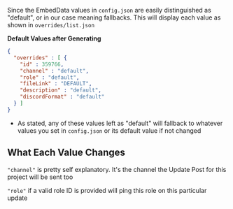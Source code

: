 Since the EmbedData values in `config.json` are easily distinguished as "default", or in our case meaning fallbacks. This will display each value as shown in `overrides/list.json`

**Default Values after Generating**
```json
{
  "overrides" : [ {
    "id" : 359766,
    "channel" : "default",
    "role" : "default",
    "fileLink" : "DEFAULT",
    "description" : "default",
    "discordFormat" : "default"
  } ]
}
```
  - As stated, any of these values left as "default" will fallback to whatever values you set in `config.json` or its default value if not changed
  
**What Each Value Changes**
---

`"channel"` is pretty self explanatory. It's the channel the Update Post for this project will be sent too
  
 `"role"` if a valid role ID is provided will ping this role on this particular update
 